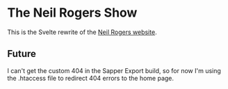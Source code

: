# The Neil Rogers Show

This is the Svelte rewrite of the [Neil Rogers website](https://neilrogers.org).

## Future

I can't get the custom 404 in the Sapper Export build, so for now I'm using the .htaccess file to redirect 404 errors to the home page.
